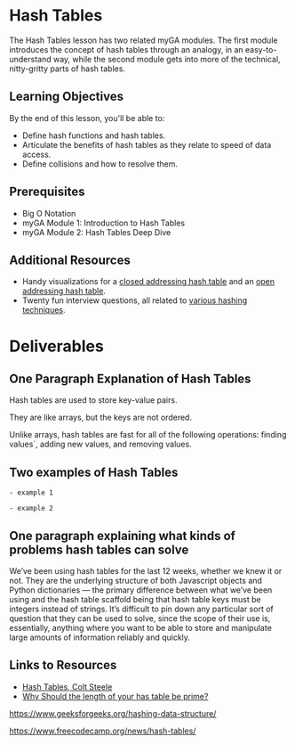 # Hash Tables

The Hash Tables lesson has two related myGA modules. The first module introduces the concept of hash tables through an analogy, in an easy-to-understand way, while the second module gets into more of the technical, nitty-gritty parts of hash tables.

## Learning Objectives

By the end of this lesson, you'll be able to:

- Define hash functions and hash tables.
- Articulate the benefits of hash tables as they relate to speed of data access.
- Define collisions and how to resolve them.

## Prerequisites

- Big O Notation
- myGA Module 1: Introduction to Hash Tables
- myGA Module 2: Hash Tables Deep Dive

## Additional Resources

- Handy visualizations for a [closed addressing hash table](https://www.cs.usfca.edu/~galles/visualization/OpenHash.html) and an [open addressing hash table](https://www.cs.usfca.edu/~galles/visualization/ClosedHash.html).
- Twenty fun interview questions, all related to [various hashing techniques](https://www.geeksforgeeks.org/top-20-hashing-technique-based-interview-questions/).

# Deliverables

## One Paragraph Explanation of Hash Tables

Hash tables are used to store key-value pairs.

They are like arrays, but the keys are not ordered.

Unlike arrays, hash tables are fast for all of the following operations: finding values`, adding new values, and removing values.

## Two examples of Hash Tables

`- example 1`

`- example 2`

## One paragraph explaining what kinds of problems hash tables can solve

We’ve been using hash tables for the last 12 weeks, whether we knew it or not. They are the underlying structure of both Javascript objects and Python dictionaries — the primary difference between what we’ve been using and the hash table scaffold being that hash table keys must be integers instead of strings. It’s difficult to pin down any particular sort of question that they can be used to solve, since the scope of their use is, essentially, anything where you want to be able to store and manipulate large amounts of information reliably and quickly.

## Links to Resources

- [Hash Tables, Colt Steele](https://cs.slides.com/colt_steele/hash-tables#/2/0/2)
- [Why Should the length of your has table be prime?](https://medium.com/swlh/why-should-the-length-of-your-hash-table-be-a-prime-number-760ec65a75d1)

https://www.geeksforgeeks.org/hashing-data-structure/

https://www.freecodecamp.org/news/hash-tables/
